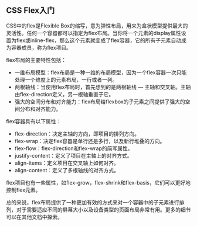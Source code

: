## CSS Flex入门

CSS中的flex是Flexible Box的缩写，意为弹性布局，用来为盒状模型提供最大的灵活性。任何一个容器都可以指定为flex布局。当你将一个元素的display属性设置为flex或inline-flex，那么这个元素就变成了flex容器，它的所有子元素自动成为容器成员，称为flex项目。

flex布局的主要特性包括：
- 一维布局模型：flex布局是一种一维的布局模型，因为一个flex容器一次只能处理一个维度上的元素布局，一行或者一列。
- 两根轴线：当使用flex布局时，首先想到的是两根轴线 — 主轴和交叉轴。主轴由flex-direction定义，另一根轴垂直于它。
- 强大的空间分布和对齐能力：flex布局给flexbox的子元素之间提供了强大的空间分布和对齐能力。

flex容器具有以下属性：
- flex-direction：决定主轴的方向，即项目的排列方向。
- flex-wrap：决定flex容器是单行还是多行，以及新行堆叠的方向。
- flex-flow：flex-direction和flex-wrap的简写属性。
- justify-content：定义了项目在主轴上的对齐方式。
- align-items：定义项目在交叉轴上如何对齐。
- align-content：定义了多根轴线的对齐方式。

flex项目也有一些属性，如flex-grow，flex-shrink和flex-basis，它们可以更好地控制flex元素。

总的来说，flex布局提供了一种更加有效的方式来对一个容器中的子元素进行排列，对于需要适应不同的屏幕大小以及设备类型的页面布局非常有用。更多的细节可以在其他文档中探索。
